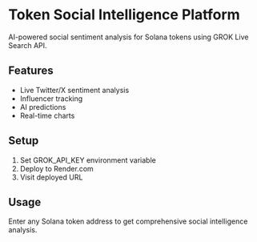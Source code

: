 # Token Social Intelligence Platform

AI-powered social sentiment analysis for Solana tokens using GROK Live Search API.

## Features
- Live Twitter/X sentiment analysis
- Influencer tracking
- AI predictions
- Real-time charts

## Setup
1. Set GROK_API_KEY environment variable
2. Deploy to Render.com
3. Visit deployed URL

## Usage
Enter any Solana token address to get comprehensive social intelligence analysis.